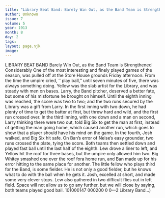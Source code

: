 ```yaml
---
title: "Library Beat Band: Barely Win Out, as the Band Team is Strengthened Considerably"
author: Unknown
issue: 7
volume: 5
year: 1913
month: 8
day: 2
tags:
layout: page.njk
image:
---
```

LIBRARY BEAT BAND    Barely Win Out, as the Band Team is Strengthened Considerably    One of the most interesting and finely played games of the season, was pulled off at the Store House grounds Friday afternoon. From the time the umpire cried, ‘‘ play ball,’’ until seven minutes of five, there was always something doing. Yellow was the slab artist for the Library, and was steady with men on bases. Larry, the Band pitcher, deserved a better fate, but some of his misfortune he brought on himself. Until the eighth inning was reached, the score was two to two; and the two runs secured by the Library was a gift from Larry. In the first inning with two down, he had plenty of time to get the batter at first, but threw hard and wild, and the first run crossed over. In the third inning, with one down and a man on second, Larry thinking there were two out, told Big Six to get the man at first, instead of getting the man going home, which caused another run, which goes to show that a player should have his mind on the game. In the fourth, Josh walked, and Big Six hit safe. On Ban’s error of Nelse’s easy grounder, two runs crossed the plate, tying the score. Both teams then settled down and played fast ball until the last half of the eighth. Lew drove a liner to left, and Yellow hit the roof for three bases, but the umpire only allowed him two. Big Whitey smashed one over the roof fora home run, and Ban made up for his error hitting to the same place for another. The little fellow who plays third for the Band, is some fielder. He is not only a good fielder, but he knows what to do with the ball when he gets it. Josh, excelled at short, and made some very clever stops. Lew also gathered in two difficult flies out in left field. Space will not allow us to go any further, but we will close by saying, both teams played good ball. 101000147 000200 0 0—2 Library Band...)    

